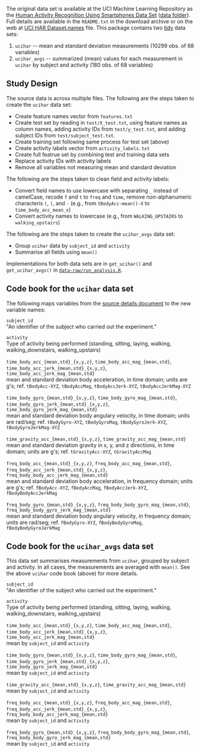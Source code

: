 The original data set is available at the UCI Machine Learning
Repository as the [Human Activity Recognition Using Smartphones Data
Set](http://archive.ics.uci.edu/ml/datasets/Human+Activity+Recognition+Using+Smartphones)
([data
folder](http://archive.ics.uci.edu/ml/machine-learning-databases/00240/)).
Full details are available in the `README.txt` in the download archive
or on the web at [UCI HAR
Dataset.names](http://archive.ics.uci.edu/ml/machine-learning-databases/00240/UCI%20HAR%20Dataset.names)
file. This package contains two [tidy](http://tidyverse.org) data sets:

1.  `ucihar` -- mean and standard deviation measurements (10299 obs. of
    68 variables)
2.  `ucihar_avgs` -- summarized (mean) values for each measurement in
    `ucihar` by subject and activity (180 obs. of 68 variables)

Study Design
------------

The source data is across multiple files. The following are the steps
taken to create the `ucihar` data set:

-   Create feature names vector from `features.txt`
-   Create test set by reading in `test/X_test.txt`, using feature names
    as column names, adding activity IDs from `test/y_test.txt`, and
    adding subject IDs from `test/subject_test.txt`.
-   Create training set following same process for test set (above)
-   Create activity labels vector from `activity_labels.txt`
-   Create full featrue set by combining test and training data sets
-   Replace activity IDs with activity labels
-   Remove all variables not measuring mean and standard deviation

The following are the steps taken to clean field and activity labels:

-   Convert field names to use lowercase with separating `_` instead of
    camelCase, recode `f` and `t` to `freq` and `time`, remove
    non-alphanumeric characteris `(`, `)`, and `-` (e.g., from
    `tBodyAcc-mean()-X` to `time_body_acc_mean_x`)
-   Convert activity names to lowercase (e.g., from `WALKING_UPSTAIRS`
    to `walking_upstairs`)

The following are the steps taken to create the `ucihar_avgs` data set:

-   Group `ucihar` data by `subject_id` and `activity`
-   Summarise all fields using `mean()`

Implementations for both data sets are in `get_ucihar()` and
`get_ucihar_avgs()` in
[`data-raw/run_analysis.R`](data-raw/run_analysis.R).

Code book for the `ucihar` data set
-----------------------------------

The following maps variables from the [source details
document](http://archive.ics.uci.edu/ml/machine-learning-databases/00240/UCI%20HAR%20Dataset.names)
to the new variable names:

`subject_id`  
"An identifier of the subject who carried out the experiment."

`activity`  
Type of activity being performed (standing, sitting, laying, walking,
walking\_downstairs, walking\_upstairs)

`time_body_acc_{mean,std}_{x,y,z}`, `time_body_acc_mag_{mean,std}`, `time_body_acc_jerk_{mean,std}_{x,y,z}`, `time_body_acc_jerk_mag_{mean,std}`  
mean and standard deviation body acceleration, in time domain; units are
g's; ref. `tBodyAcc-XYZ`, `tBodyAccMag`, `tBodyAccJerk-XYZ`,
`tBodyAccJerkMag-XYZ`

`time_body_gyro_{mean,std}_{x,y,z}`, `time_body_gyro_mag_{mean,std}`, `time_body_gyro_jerk_{mean,std}_{x,y,z}`, `time_body_gyro_jerk_mag_{mean,std}`  
mean and standard deviation body angulary velocity, in time domain;
units are rad/seg; ref. `tBodyGyro-XYZ`, `tBodyGyroMag`,
`tBodyGyroJerk-XYZ`, `tBodyGyroJerkMag-XYZ`

`time_gravity_acc_{mean,std}_{x,y,z}`, `time_gravity_acc_mag_{mean,std}`  
mean and standard deviation gravity in x, y, and z directions, in time
domain; units are g's; ref. `tGravityAcc-XYZ`, `tGravityAccMag`

`freq_body_acc_{mean,std}_{x,y,z}`, `freq_body_acc_mag_{mean,std}`, `freq_body_acc_jerk_{mean,std}_{x,y,z}`, `freq_body_body_acc_jerk_mag_{mean,std}`  
mean and standard deviation body acceleration, in frequency domain;
units are g's; ref. `fBodyAcc-XYZ`, `fBodyAccMag`, `fBodyAccJerk-XYZ`,
`fBodyBodyAccJerkMag`

`freq_body_gyro_{mean,std}_{x,y,z}`, `freq_body_body_gyro_mag_{mean,std}`, `freq_body_body_gyro_jerk_mag_{mean,std}`  
mean and standard deviation body angulary velocity, in frequency domain;
units are rad/seg; ref. `fBodyGyro-XYZ`, `fBodyBodyGyroMag`,
`fBodyBodyGyroJerkMag`

Code book for the `ucihar_avgs` data set
----------------------------------------

This data set summarises measurements from `ucihar`, grouped by subject
and activity. In all cases, the measurements are averaged with `mean()`.
See the above `ucihar` code book (above) for more details.

`subject_id`  
"An identifier of the subject who carried out the experiment."

`activity`  
Type of activity being performed (standing, sitting, laying, walking,
walking\_downstairs, walking\_upstairs)

`time_body_acc_{mean,std}_{x,y,z}`, `time_body_acc_mag_{mean,std}`, `time_body_acc_jerk_{mean,std}_{x,y,z}`, `time_body_acc_jerk_mag_{mean,std}`  
mean by `subject_id` and `activity`

`time_body_gyro_{mean,std}_{x,y,z}`, `time_body_gyro_mag_{mean,std}`, `time_body_gyro_jerk_{mean,std}_{x,y,z}`, `time_body_gyro_jerk_mag_{mean,std}`  
mean by `subject_id` and `activity`

`time_gravity_acc_{mean,std}_{x,y,z}`, `time_gravity_acc_mag_{mean,std}`  
mean by `subject_id` and `activity`

`freq_body_acc_{mean,std}_{x,y,z}`, `freq_body_acc_mag_{mean,std}`, `freq_body_acc_jerk_{mean,std}_{x,y,z}`, `freq_body_body_acc_jerk_mag_{mean,std}`  
mean by `subject_id` and `activity`

`freq_body_gyro_{mean,std}_{x,y,z}`, `freq_body_body_gyro_mag_{mean,std}`, `freq_body_body_gyro_jerk_mag_{mean,std}`  
mean by `subject_id` and `activity`
